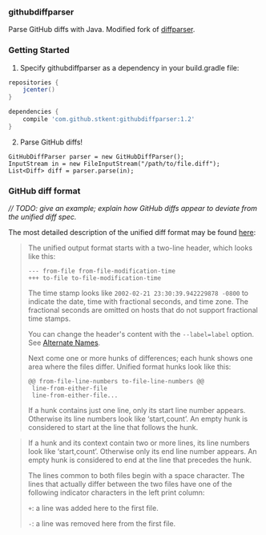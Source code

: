 ### githubdiffparser

Parse GitHub diffs with Java. Modified fork of [diffparser](https://github.com/thombergs/diffparser).

### Getting Started

<ol>
  <li>Specify githubdiffparser as a dependency in your build.gradle file:</li>
</ol>

```groovy
repositories {
    jcenter()
}

dependencies {
    compile 'com.github.stkent:githubdiffparser:1.2'
}
```

<ol start="2">
  <li>Parse GitHub diffs!</li>
</ol>

```
GitHubDiffParser parser = new GitHubDiffParser();
InputStream in = new FileInputStream("/path/to/file.diff");
List<Diff> diff = parser.parse(in);
```

### GitHub diff format

_// TODO: give an example; explain how GitHub diffs appear to deviate from the unified diff spec._

The most detailed description of the unified diff format may be found [here](http://www.gnu.org/software/diffutils/manual/html_node/Detailed-Unified.html#Detailed-Unified):

> The unified output format starts with a two-line header, which looks like this:
>
>     --- from-file from-file-modification-time
>     +++ to-file to-file-modification-time
>The time stamp looks like `2002-02-21 23:30:39.942229878 -0800` to indicate the date, time with fractional seconds, and time zone. The fractional seconds are omitted on hosts that do not support fractional time stamps.
>
>You can change the header's content with the `--label=label` option. See [Alternate Names](http://www.gnu.org/software/diffutils/manual/html_node/Alternate-Names.html#Alternate-Names).
>
>Next come one or more hunks of differences; each hunk shows one area where the files differ. Unified format hunks look like this:
>
>     @@ from-file-line-numbers to-file-line-numbers @@
>      line-from-either-file
>      line-from-either-file...
>If a hunk contains just one line, only its start line number appears. Otherwise its line numbers look like ‘start,count’. An empty hunk is considered to start at the line that follows the hunk.

>If a hunk and its context contain two or more lines, its line numbers look like ‘start,count’. Otherwise only its end line number appears. An empty hunk is considered to end at the line that precedes the hunk.
>
>The lines common to both files begin with a space character. The lines that actually differ between the two files have one of the following indicator characters in the left print column:
>
> `+`: a line was added here to the first file.
> 
> `-`: a line was removed here from the first file.
